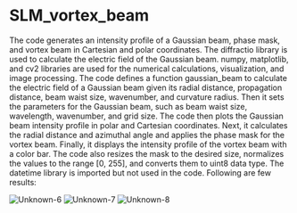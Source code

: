 # SLM_vortex_beam
The code generates an intensity profile of a Gaussian beam, phase mask, and vortex beam in Cartesian and polar coordinates.
The diffractio library is used to calculate the electric field of the Gaussian beam. numpy, matplotlib, and cv2 libraries are used for the numerical calculations, visualization, and image processing.
The code defines a function gaussian_beam to calculate the electric field of a Gaussian beam given its radial distance, propagation distance, beam waist size, wavenumber, and curvature radius. Then it sets the parameters for the Gaussian beam, such as beam waist size, wavelength, wavenumber, and grid size.
The code then plots the Gaussian beam intensity profile in polar and Cartesian coordinates. Next, it calculates the radial distance and azimuthal angle and applies the phase mask for the vortex beam. Finally, it displays the intensity profile of the vortex beam with a color bar.
The code also resizes the mask to the desired size, normalizes the values to the range [0, 255], and converts them to uint8 data type.
The datetime library is imported but not used in the code. Following are few results:

![Unknown-6](https://user-images.githubusercontent.com/83898640/222328706-8cf5fdc2-dbe4-485f-87df-acb079232f14.png)
![Unknown-7](https://user-images.githubusercontent.com/83898640/222328726-c1e611cd-e2cc-4982-aff7-61e89b931be6.png)
![Unknown-8](https://user-images.githubusercontent.com/83898640/222328735-6645c5e8-9d31-455e-a32c-d64b8e3740d5.png)
